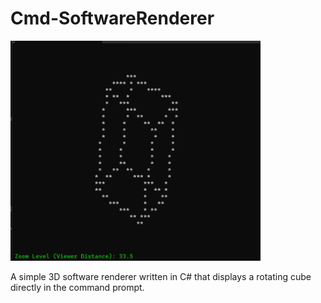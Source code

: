 # Cmd-SoftwareRenderer

<img src="https://raw.githubusercontent.com/EZroot/Cmd-SoftwareRenderer/refs/heads/main/Cmd-SoftwareRenderer/screenshots/softwarerenderercube.gif?token=GHSAT0AAAAAACWA5PJTZDHUXYTQVKSNIYQKZYVU2OQ" alt="Software Renderer Demo" width="400"/>

A simple 3D software renderer written in C# that displays a rotating cube directly in the command prompt.
